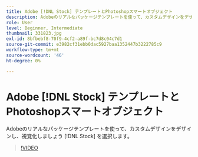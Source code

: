 ```yaml
---
title: Adobe [!DNL Stock] テンプレートとPhotoshopスマートオブジェクト
description: Adobeのリアルなパッケージテンプレートを使って、カスタムデザインをデザインし、視覚化しましょう [!DNL Stock]
role: User
level: Beginner, Intermediate
thumbnail: 331823.jpg
exl-id: 8bfbebf8-70f9-4cf2-a89f-bc7d8c04c7d1
source-git-commit: e3982cf31ebb0dac5927baa1352447b3222785c9
workflow-type: tm+mt
source-wordcount: '46'
ht-degree: 0%

---
```


# Adobe [!DNL Stock] テンプレートとPhotoshopスマートオブジェクト

Adobeのリアルなパッケージテンプレートを使って、カスタムデザインをデザインし、視覚化しましょう [!DNL Stock]    を選択します。

>[!VIDEO](https://video.tv.adobe.com/v/331823?hidetitle=true)
